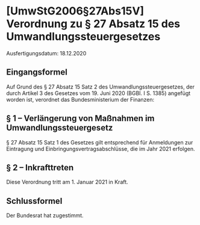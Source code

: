 # [UmwStG2006§27Abs15V] Verordnung zu § 27 Absatz 15 des Umwandlungssteuergesetzes

Ausfertigungsdatum: 18.12.2020

 

## Eingangsformel

Auf Grund des § 27 Absatz 15 Satz 2 des Umwandlungssteuergesetzes, der durch Artikel 3 des Gesetzes vom 19. Juni 2020 (BGBl. I S. 1385) angefügt worden ist, verordnet das Bundesministerium der Finanzen:


## § 1 – Verlängerung von Maßnahmen im Umwandlungssteuergesetz

§ 27 Absatz 15 Satz 1 des Gesetzes gilt entsprechend für Anmeldungen zur Eintragung und Einbringungsvertragsabschlüsse, die im Jahr 2021 erfolgen.


## § 2 – Inkrafttreten

Diese Verordnung tritt am 1. Januar 2021 in Kraft.


## Schlussformel

Der Bundesrat hat zugestimmt.

 
